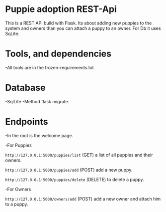 # Puppie adoption REST-Api
This is a REST API build with Flask.
Its about adding new puppies to the system and owners than you can attach a puppy to an owner.
For Db it uses SqLite. 

# Tools, and dependencies

-All tools are in the frozen-requirements.txt

# Database

-SqlLite
-Method
  flask migrate.

# Endpoints

-In the root is the welcome page.

-For Puppies

`http://127.0.0.1:5000/puppies/list` (GET) a list of all puppies and their owners.

`http://127.0.0.1:5000/puppies/add` (POST) add a new puppy.

`http://127.0.0.1:5000/puppies/delete` (DELETE) to delete a puppy.

-For Owners

`http://127.0.0.1:5000/owners/add` (POST) add a new owner and attach him to a puppy.




